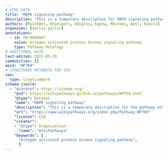 ```yaml
---
# GPML DATA
title: "MAPK signaling pathway"
description: "This is a temporary description for MAPK signaling pathway"
authors: [MaintBot, Khanspers, Ddigles, Egonw, Mkutmon, DeSl, Eweitz]
organisms: [Gallus gallus]
annotations:
  - id: PW:0000007
    value: mitogen activated protein kinase signaling pathway
    type: Pathway Ontology
# ADDITIONAL DATA
last-edited: 2021-05-19
communities: []
wpid: "WP769"
# STRUCTURED METADATA FOR SEO
seo:
  type: CreativeWork
schema-jsonld:
  - "@context": https://schema.org/
    "@id": https://wikipathways.github.io/pathways/WP554.html
    "@type": Dataset
    "name": "MAPK signaling pathway"
    "description": "This is a temporary description for the pathway entitled: MAPK signaling pathway"
    "url": "https://www.wikipathways.org/index.php/Pathway:WP769"
    "license": CC0
    "creator":
    - "@type": Organization
      "name": "WikiPathways"
    "keywords": [
      "mitogen activated protein kinase signaling pathway",
      ]
---
```

